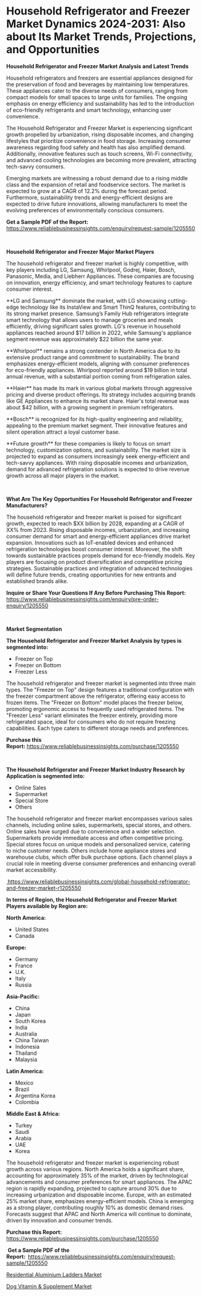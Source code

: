 <p><h1>Household Refrigerator and Freezer Market Dynamics 2024-2031: Also about Its Market Trends, Projections, and Opportunities</h1></p><p><strong>Household Refrigerator and Freezer Market Analysis and Latest Trends</strong></p>
<p><p>Household refrigerators and freezers are essential appliances designed for the preservation of food and beverages by maintaining low temperatures. These appliances cater to the diverse needs of consumers, ranging from compact models for small spaces to large units for families. The ongoing emphasis on energy efficiency and sustainability has led to the introduction of eco-friendly refrigerants and smart technology, enhancing user convenience.</p><p>The Household Refrigerator and Freezer Market is experiencing significant growth propelled by urbanization, rising disposable incomes, and changing lifestyles that prioritize convenience in food storage. Increasing consumer awareness regarding food safety and health has also amplified demand. Additionally, innovative features such as touch screens, Wi-Fi connectivity, and advanced cooling technologies are becoming more prevalent, attracting tech-savvy consumers.</p><p>Emerging markets are witnessing a robust demand due to a rising middle class and the expansion of retail and foodservice sectors. The market is expected to grow at a CAGR of 12.2% during the forecast period. Furthermore, sustainability trends and energy-efficient designs are expected to drive future innovations, allowing manufacturers to meet the evolving preferences of environmentally conscious consumers.</p></p>
<p><strong>Get a Sample PDF of the Report:&nbsp;</strong> <a href="https://www.reliablebusinessinsights.com/enquiry/request-sample/1205550?utm_campaign=62&utm_medium=2&utm_source=Github&utm_content=ia&utm_term=31122024&utm_id=household-refrigerator-and-freezer">https://www.reliablebusinessinsights.com/enquiry/request-sample/1205550</a></p>
<p>&nbsp;</p>
<p><strong>Household Refrigerator and Freezer Major Market Players</strong></p>
<p><p>The household refrigerator and freezer market is highly competitive, with key players including LG, Samsung, Whirlpool, Godrej, Haier, Bosch, Panasonic, Media, and Liebherr Appliances. These companies are focusing on innovation, energy efficiency, and smart technology features to capture consumer interest.</p><p>**LG and Samsung** dominate the market, with LG showcasing cutting-edge technology like its InstaView and Smart ThinQ features, contributing to its strong market presence. Samsung’s Family Hub refrigerators integrate smart technology that allows users to manage groceries and meals efficiently, driving significant sales growth. LG's revenue in household appliances reached around $17 billion in 2022, while Samsung's appliance segment revenue was approximately $22 billion the same year.</p><p>**Whirlpool** remains a strong contender in North America due to its extensive product range and commitment to sustainability. The brand emphasizes energy-efficient models, aligning with consumer preferences for eco-friendly appliances. Whirlpool reported around $19 billion in total annual revenue, with a substantial portion coming from refrigeration sales.</p><p>**Haier** has made its mark in various global markets through aggressive pricing and diverse product offerings. Its strategy includes acquiring brands like GE Appliances to enhance its market share. Haier's total revenue was about $42 billion, with a growing segment in premium refrigerators.</p><p>**Bosch** is recognized for its high-quality engineering and reliability, appealing to the premium market segment. Their innovative features and silent operation attract a loyal customer base.</p><p>**Future growth** for these companies is likely to focus on smart technology, customization options, and sustainability. The market size is projected to expand as consumers increasingly seek energy-efficient and tech-savvy appliances. With rising disposable incomes and urbanization, demand for advanced refrigeration solutions is expected to drive revenue growth across all major players in the market.</p></p>
<p>&nbsp;</p>
<p><strong>What Are The Key Opportunities For Household Refrigerator and Freezer Manufacturers?</strong></p>
<p><p>The household refrigerator and freezer market is poised for significant growth, expected to reach $XX billion by 2028, expanding at a CAGR of XX% from 2023. Rising disposable incomes, urbanization, and increasing consumer demand for smart and energy-efficient appliances drive market expansion. Innovations such as IoT-enabled devices and enhanced refrigeration technologies boost consumer interest. Moreover, the shift towards sustainable practices propels demand for eco-friendly models. Key players are focusing on product diversification and competitive pricing strategies. Sustainable practices and integration of advanced technologies will define future trends, creating opportunities for new entrants and established brands alike.</p></p>
<p><strong>Inquire or Share Your Questions If Any Before Purchasing This Report:</strong> <a href="https://www.reliablebusinessinsights.com/enquiry/pre-order-enquiry/1205550?utm_campaign=62&utm_medium=2&utm_source=Github&utm_content=ia&utm_term=31122024&utm_id=household-refrigerator-and-freezer">https://www.reliablebusinessinsights.com/enquiry/pre-order-enquiry/1205550</a></p>
<p>&nbsp;</p>
<p><strong>Market Segmentation</strong></p>
<p><strong>The Household Refrigerator and Freezer Market Analysis by types is segmented into:</strong></p>
<p><ul><li>Freezer on Top</li><li>Freezer on Bottom</li><li>Freezer Less</li></ul></p>
<p><p>The household refrigerator and freezer market is segmented into three main types. The "Freezer on Top" design features a traditional configuration with the freezer compartment above the refrigerator, offering easy access to frozen items. The "Freezer on Bottom" model places the freezer below, promoting ergonomic access to frequently used refrigerated items. The "Freezer Less" variant eliminates the freezer entirely, providing more refrigerated space, ideal for consumers who do not require freezing capabilities. Each type caters to different storage needs and preferences.</p></p>
<p><strong>Purchase this Report:&nbsp;</strong><a href="https://www.reliablebusinessinsights.com/purchase/1205550?utm_campaign=62&utm_medium=2&utm_source=Github&utm_content=ia&utm_term=31122024&utm_id=household-refrigerator-and-freezer">https://www.reliablebusinessinsights.com/purchase/1205550</a></p>
<p>&nbsp;</p>
<p><strong>The Household Refrigerator and Freezer Market Industry Research by Application is segmented into:</strong></p>
<p><ul><li>Online Sales</li><li>Supermarket</li><li>Special Store</li><li>Others</li></ul></p>
<p><p>The household refrigerator and freezer market encompasses various sales channels, including online sales, supermarkets, special stores, and others. Online sales have surged due to convenience and a wider selection. Supermarkets provide immediate access and often competitive pricing. Special stores focus on unique models and personalized service, catering to niche customer needs. Others include home appliance stores and warehouse clubs, which offer bulk purchase options. Each channel plays a crucial role in meeting diverse consumer preferences and enhancing overall market accessibility.</p></p>
<p><a href="https://www.reliablebusinessinsights.com/global-household-refrigerator-and-freezer-market-r1205550?utm_campaign=62&utm_medium=2&utm_source=Github&utm_content=ia&utm_term=31122024&utm_id=household-refrigerator-and-freezer">&nbsp;https://www.reliablebusinessinsights.com/global-household-refrigerator-and-freezer-market-r1205550</a></p>
<p><strong>In terms of Region, the Household Refrigerator and Freezer Market Players available by Region are:</strong></p>
<p>
    <p> <strong> North America: </strong>
        <ul>
            <li>United States</li>
            <li>Canada</li>
        </ul>
        </p> 
    <p> <strong> Europe: </strong>
        <ul>
            <li>Germany</li>
            <li>France</li>
            <li>U.K.</li>
            <li>Italy</li>
            <li>Russia</li>
        </ul>
        </p> 
    <p> <strong> Asia-Pacific: </strong>
        <ul>
            <li>China</li>
            <li>Japan</li>
            <li>South Korea</li>
            <li>India</li>
            <li>Australia</li>
            <li>China Taiwan</li>
            <li>Indonesia</li>
            <li>Thailand</li>
            <li>Malaysia</li>
        </ul>
        </p> 
    <p> <strong> Latin America: </strong>
        <ul>
            <li>Mexico</li>
            <li>Brazil</li>
            <li>Argentina Korea</li>
            <li>Colombia</li>
        </ul>
        </p> 
    <p> <strong> Middle East & Africa: </strong>
        <ul>
            <li>Turkey</li>
            <li>Saudi</li>
            <li>Arabia</li>
            <li>UAE</li>
            <li>Korea</li>
        </ul>
    </p>
    </p>
<p><p>The household refrigerator and freezer market is experiencing robust growth across various regions. North America holds a significant share, accounting for approximately 35% of the market, driven by technological advancements and consumer preferences for smart appliances. The APAC region is rapidly expanding, projected to capture around 30% due to increasing urbanization and disposable income. Europe, with an estimated 25% market share, emphasizes energy-efficient models. China is emerging as a strong player, contributing roughly 10% as domestic demand rises. Forecasts suggest that APAC and North America will continue to dominate, driven by innovation and consumer trends.</p></p>
<p><strong>Purchase this Report: </strong><a href="https://www.reliablebusinessinsights.com/purchase/1205550?utm_campaign=62&utm_medium=2&utm_source=Github&utm_content=ia&utm_term=31122024&utm_id=household-refrigerator-and-freezer">https://www.reliablebusinessinsights.com/purchase/1205550</a></p>
<p>&nbsp;<strong>Get a Sample PDF of the Report:&nbsp;&nbsp;</strong><a href="https://www.reliablebusinessinsights.com/enquiry/request-sample/1205550?utm_campaign=62&utm_medium=2&utm_source=Github&utm_content=ia&utm_term=31122024&utm_id=household-refrigerator-and-freezer">https://www.reliablebusinessinsights.com/enquiry/request-sample/1205550</a></p>
<p><strong></strong></p>
<p><p><a href="https://github.com/organophelia8282/Market-Research-Report-List-1/blob/main/residential-aluminium-ladders-market.md?utm_campaign=62&utm_medium=2&utm_source=Github&utm_content=ia&utm_term=31122024&utm_id=household-refrigerator-and-freezer">Residential Aluminium Ladders Market</a></p><p><a href="https://github.com/jamastodola515/Market-Research-Report-List-1/blob/main/dog-vitamin-supplement-market.md?utm_campaign=62&utm_medium=2&utm_source=Github&utm_content=ia&utm_term=31122024&utm_id=household-refrigerator-and-freezer">Dog Vitamin & Supplement Market</a></p></p>